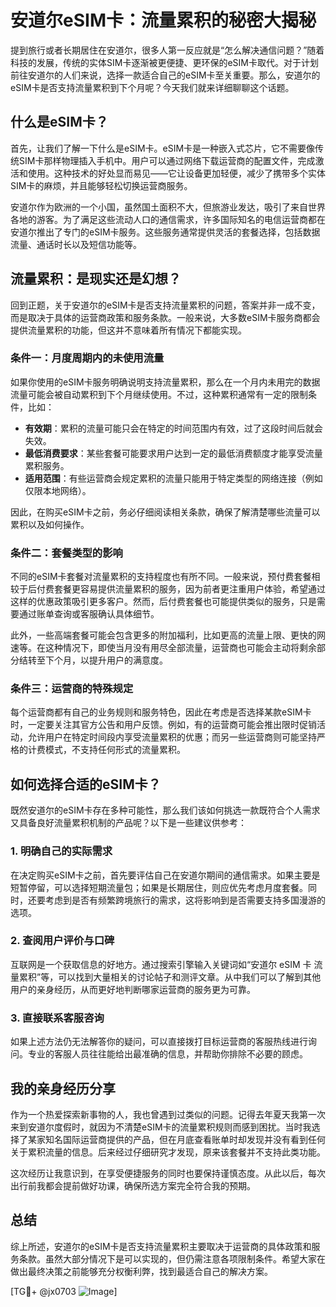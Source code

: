 # 安道尔eSIM卡：流量累积的秘密大揭秘

提到旅行或者长期居住在安道尔，很多人第一反应就是“怎么解决通信问题？”随着科技的发展，传统的实体SIM卡逐渐被更便捷、更环保的eSIM卡取代。对于计划前往安道尔的人们来说，选择一款适合自己的eSIM卡至关重要。那么，安道尔的eSIM卡是否支持流量累积到下个月呢？今天我们就来详细聊聊这个话题。

## 什么是eSIM卡？

首先，让我们了解一下什么是eSIM卡。eSIM卡是一种嵌入式芯片，它不需要像传统SIM卡那样物理插入手机中。用户可以通过网络下载运营商的配置文件，完成激活和使用。这种技术的好处显而易见——它让设备更加轻便，减少了携带多个实体SIM卡的麻烦，并且能够轻松切换运营商服务。

安道尔作为欧洲的一个小国，虽然国土面积不大，但旅游业发达，吸引了来自世界各地的游客。为了满足这些流动人口的通信需求，许多国际知名的电信运营商都在安道尔推出了专门的eSIM卡服务。这些服务通常提供灵活的套餐选择，包括数据流量、通话时长以及短信功能等。

## 流量累积：是现实还是幻想？

回到正题，关于安道尔的eSIM卡是否支持流量累积的问题，答案并非一成不变，而是取决于具体的运营商政策和服务条款。一般来说，大多数eSIM卡服务商都会提供流量累积的功能，但这并不意味着所有情况下都能实现。

### 条件一：月度周期内的未使用流量

如果你使用的eSIM卡服务明确说明支持流量累积，那么在一个月内未用完的数据流量可能会被自动累积到下个月继续使用。不过，这种累积通常有一定的限制条件，比如：

- **有效期**：累积的流量可能只会在特定的时间范围内有效，过了这段时间后就会失效。
- **最低消费要求**：某些套餐可能要求用户达到一定的最低消费额度才能享受流量累积服务。
- **适用范围**：有些运营商会规定累积的流量只能用于特定类型的网络连接（例如仅限本地网络）。

因此，在购买eSIM卡之前，务必仔细阅读相关条款，确保了解清楚哪些流量可以累积以及如何操作。

### 条件二：套餐类型的影响

不同的eSIM卡套餐对流量累积的支持程度也有所不同。一般来说，预付费套餐相较于后付费套餐更容易提供流量累积的服务，因为前者更注重用户体验，希望通过这样的优惠政策吸引更多客户。然而，后付费套餐也可能提供类似的服务，只是需要通过账单查询或客服确认具体细节。

此外，一些高端套餐可能会包含更多的附加福利，比如更高的流量上限、更快的网速等。在这种情况下，即使当月没有用尽全部流量，运营商也可能会主动将剩余部分结转至下个月，以提升用户的满意度。

### 条件三：运营商的特殊规定

每个运营商都有自己的业务规则和服务特色，因此在考虑是否选择某款eSIM卡时，一定要关注其官方公告和用户反馈。例如，有的运营商可能会推出限时促销活动，允许用户在特定时间段内享受流量累积的优惠；而另一些运营商则可能坚持严格的计费模式，不支持任何形式的流量累积。

## 如何选择合适的eSIM卡？

既然安道尔的eSIM卡存在多种可能性，那么我们该如何挑选一款既符合个人需求又具备良好流量累积机制的产品呢？以下是一些建议供参考：

### 1. 明确自己的实际需求

在决定购买eSIM卡之前，首先要评估自己在安道尔期间的通信需求。如果主要是短暂停留，可以选择短期流量包；如果是长期居住，则应优先考虑月度套餐。同时，还要考虑到是否有频繁跨境旅行的需求，这将影响到是否需要支持多国漫游的选项。

### 2. 查阅用户评价与口碑

互联网是一个获取信息的好地方。通过搜索引擎输入关键词如“安道尔 eSIM 卡 流量累积”等，可以找到大量相关的讨论帖子和测评文章。从中我们可以了解到其他用户的亲身经历，从而更好地判断哪家运营商的服务更为可靠。

### 3. 直接联系客服咨询

如果上述方法仍无法解答你的疑问，可以直接拨打目标运营商的客服热线进行询问。专业的客服人员往往能给出最准确的信息，并帮助你排除不必要的顾虑。

## 我的亲身经历分享

作为一个热爱探索新事物的人，我也曾遇到过类似的问题。记得去年夏天我第一次来到安道尔度假时，就因为不清楚eSIM卡的流量累积规则而感到困扰。当时我选择了某家知名国际运营商提供的产品，但在月底查看账单时却发现并没有看到任何关于累积流量的信息。后来经过仔细研究才发现，原来该套餐并不支持此类功能。

这次经历让我意识到，在享受便捷服务的同时也要保持谨慎态度。从此以后，每次出行前我都会提前做好功课，确保所选方案完全符合我的预期。

## 总结

综上所述，安道尔的eSIM卡是否支持流量累积主要取决于运营商的具体政策和服务条款。虽然大部分情况下是可以实现的，但仍需注意各项限制条件。希望大家在做出最终决策之前能够充分权衡利弊，找到最适合自己的解决方案。

[TG💪+ @jx0703 ![Image](https://github.com/user-attachments/assets/dbca1d08-cadb-493c-b0ec-ad6f7a83f270)]